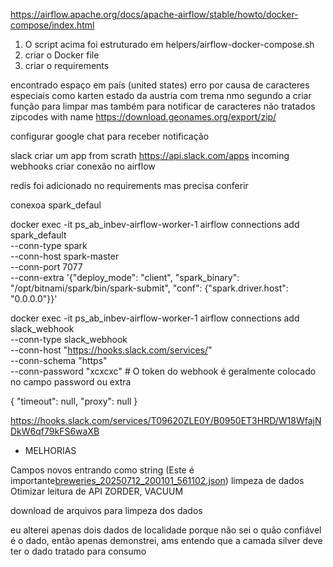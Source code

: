 https://airflow.apache.org/docs/apache-airflow/stable/howto/docker-compose/index.html

1. O script acima foi estruturado em helpers/airflow-docker-compose.sh
2. criar o Docker file
3. criar o requirements

encontrado espaço em país (united states)
erro por causa de caracteres especiais como karten estado da austria com trema nmo segundo a
criar função para limpar mas também para notificar de caracteres não tratados
zipcodes with name
https://download.geonames.org/export/zip/

configurar google chat para receber notificação

slack
criar um app from scrath
https://api.slack.com/apps
incoming webhooks
criar conexão no airflow

redis foi adicionado no requirements mas precisa conferir

conexoa spark_defaul

docker exec -it ps_ab_inbev-airflow-worker-1 airflow connections add spark_default \
    --conn-type spark \
    --conn-host spark-master \
    --conn-port 7077 \
    --conn-extra '{"deploy_mode": "client", "spark_binary": "/opt/bitnami/spark/bin/spark-submit", "conf": {"spark.driver.host": "0.0.0.0"}}'

docker exec -it ps_ab_inbev-airflow-worker-1 airflow connections add slack_webhook \
    --conn-type slack_webhook \
    --conn-host "https://hooks.slack.com/services/" \
    --conn-schema "https" \
    --conn-password "xcxcxc" # O token do webhook é geralmente colocado no campo password ou extra

{
  "timeout": null,
  "proxy": null
}

https://hooks.slack.com/services/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

* MELHORIAS

Campos novos entrando como string (Este é importante[breweries_20250712_200101_561102.json](data_lake/bronze/breweries/data/year%3D2025/month%3D07/day%3D12/breweries_20250712_200101_561102.json))
limpeza de dados
Otimizar leitura de API
ZORDER, VACUUM 

download de arquivos para limpeza dos dados

eu alterei apenas dois dados de localidade porque não sei o quão confiável é o dado, 
então apenas demonstrei, ams entendo que a camada silver deve ter o dado tratado para consumo